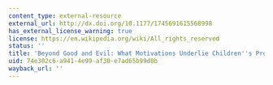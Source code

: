 ```yaml
---
content_type: external-resource
external_url: http://dx.doi.org/10.1177/1745691615568998
has_external_license_warning: true
license: https://en.wikipedia.org/wiki/All_rights_reserved
status: ''
title: 'Beyond Good and Evil: What Motivations Underlie Children''s Prosocial Behavior?'
uid: 74e302c6-a941-4e99-af30-e7ad65b99d0b
wayback_url: ''
---
```

